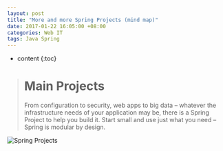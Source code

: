 ```yaml
---
layout: post
title: "More and more Spring Projects (mind map)"
date: 2017-01-22 16:05:00 +08:00
categories: Web IT
tags: Java Spring
---
```


* content
{:toc}


> # Main Projects  
> From configuration to security, web apps to big data – whatever the infrastructure needs of your application may be, there is a Spring Project to help you build it. Start small and use just what you need – Spring is modular by design.  

![Spring Projects](https://ejres-1253687085.picgz.myqcloud.com/img/spring/mm-spring-projects.svg)

